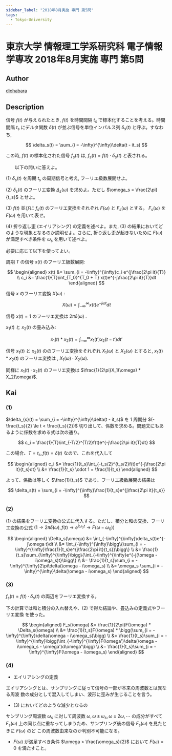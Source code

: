 ```yaml
---
sidebar_label: "2018年8月実施 専門 第5問"
tags:
  - Tokyo-University
---
```

# 東京大学 情報理工学系研究科 電子情報学専攻 2018年8月実施 専門 第5問


## **Author**
[diohabara](https://github.com/diohabara/open_inshi)

## **Description**
信号 $f(t)$ が与えられたとき, $f(t)$ を時間間隔 $t_s$ で標本化することを考える。時間間隔 $t_s$ にデルタ関数 $\delta(t)$ が並ぶ信号を単位インパルス列 $\delta_s(t)$ と呼ぶ。すなわち,

$$
\delta_s(t) = \sum_{i = -\infty}^{\infty}\delta(t - it_s)
$$

この時, $f(t)$ の標本化された信号 $f_s(t)$ は, $f_s(t) = f(t)\cdot\delta_s(t)$ と表される。

&emsp;&emsp;以下の問いに答えよ。

(1) $\delta_s(t)$ を周期 $t_s$ の周期信号と考え, フーリエ級数展開せよ。

(2) $\delta_s(t)$ のフーリエ変換 $\Delta_s(\omega)$ を求めよ。ただし $\omega_s = \frac{2\pi}{t_s}$ とせよ。

(3) $f(t)$ 並びに $f_s(t)$ のフーリエ変換をそれぞれ $F(\omega)$ と $F_s(\omega)$ とする。 $F_s(\omega)$ を $F(\omega)$ を用いて表せ。

(4) 折り返し歪 (エイリアシング) の定義を述べよ。また, (3) の結果においてどのような現象となるのか説明せよ。さらに, 折り返し歪が起きないために $F(\omega)$ が満足すべき条件を $\omega_s$ を用いて述べよ。

必要に応じて以下を使ってよい。

周期 $T$ の信号 $x(t)$ のフーリエ級数展開:

$$
\begin{aligned}
x(t) &= \sum_{i = -\infty}^{\infty}c_i e^{j\frac{2\pi it}{T}} \\
c_i &= \frac{1}{T}\int_{T_0}^{T_0 + T} x(t)e^{-j\frac{2\pi it}{T}}dt
\end{aligned}
$$

信号 $x$ のフーリエ変換 $X(\omega)$ :

$$
X(\omega) = \int_{-\infty}^{\infty}x(t)e^{-j\omega t}dt
$$

信号 $x(t) = 1$ のフーリエ変換は $2\pi\delta(\omega)$ .　

$x_1(t)$ と $x_2(t)$ の畳み込み:

$$
x_1(t)*x_2(t) = \int_{-\infty}^{\infty}x_1(t')x_2(t - t')dt'
$$

信号 $x_1(t)$ と $x_2(t)$ ののフーリエ変換をそれぞれ $X_1(\omega)$ と $X_2(\omega)$ とすると, $x_1(t)*x_2(t)$ のフーリエ変換は
, $X_1(\omega) \cdot X_2(\omega)$.

同様に $x_1(t) \cdot x_2(t)$ のフーリエ変換は $\frac{1}{2\pi}X_1(\omega) * X_2(\omega)$.

## **Kai**
### (1)
$\delta_{s}(t) = \sum_{i = -\infty}^{\infty}\delta(t - it_s)$ を $1$ 周期分 $(-\frac{t_s}{2} \le t < \frac{t_s}{2})$ 切り出して、係数を求める。問題文にもあるように係数を求める式は次の通り。

$$
c_i = \frac{1}{T}\int_{-T/2}^{T/2}f(t)e^{-j\frac{2\pi it}{T}dt}
$$

この場合、$T = t_s ,f(t) = \delta(t)$ なので、これを代入して

$$
\begin{aligned}
c_i &= \frac{1}{t_s}\int_{-t_s/2}^{t_s/2}f(t)e^{-j\frac{2\pi it}{t_s}dt} \\
&= \frac{1}{t_s} \cdot 1 = \frac{1}{t_s}
\end{aligned}
$$

よって、係数は等しく $\frac{1}{t_s}$ であり、フーリエ級数展開の結果は

$$
\delta_s(t) = \sum_{i = -\infty}^{\infty}\frac{1}{t_s}e^{j\frac{2\pi it}{t_s}}
$$

### (2)
(1) の結果をフーリエ変換の公式に代入する。ただし、積分と和の交換、フーリエ変換の公式 $(1 \rightarrow 2\pi \delta(\omega),f(t) \rightarrow e^{j\omega_0 t} \rightarrow F(\omega - \omega_0))$

$$
\begin{aligned}
\Delta_s(\omega) &= \int_{-\infty}^{\infty}\delta_s(t)e^{-j\omega t}dt \\
&= \int_{-\infty}^{\infty}\bigg\{\sum_{i = -\infty}^{\infty}\frac{1}{t_s}e^{j\frac{2\pi it}{t_s}}\bigg\} \\
&= \frac{1}{t_s}\sum_{\infty}^{\infty}\bigg\{\int_{-\infty}^{\infty}e^{-j(\omega - i\omega_s)t}\bigg\} \\
&= \frac{1}{t_s}\sum_{i = -\infty}^{\infty}2\pi\delta(\omega - i\omega_s) \\
&= \omega_s \sum_{i = -\infty}^{\infty}\delta(\omega - i\omega_s)
\end{aligned}
$$

### (3)
$f_s(t) = f(t) \cdot \delta_s(t)$ の両辺をフーリエ変換する。

下の計算では和と積分の入れ替えや、(2) で得た結論や、畳込みの定義式やフーリエ変換
を使った。

$$
\begin{aligned}
F_s(\omega) &= \frac{1}{2\pi}F(\omega) * \Delta_s(\omega) \\
&= \frac{1}{t_s}F(\omega) * \bigg(\sum_{i = -\infty}^{\infty}\delta(\omega - i\omega_s)\bigg) \\
&= \frac{1}{t_s}\sum_{i = -\infty}^{\infty}\bigg(\int_{-\infty}^{\infty}F(\omega')\delta(\omega - i\omega_s - \omega')d\omega'\bigg) \\
&= \frac{1}{t_s}\sum_{i = -\infty}^{\infty}F(\omega - i\omega_s)
\end{aligned}
$$

### (4)
- エイリアシングの定義

エイリアシングとは、サンプリングに従って信号の一部が本来の周波数とは異なる周波
数の成分として混入してしまい、波形に歪みが生じることを言う。

- (3) においてどのような減少となるの

サンプリング周波数 $\omega_s$ に対して周波数 $\omega,\omega \pm \omega_s ,\omega \pm 2\omega ,\dotsb$ の成分がすべて $F_s(\omega)$ 上の同じ点に重なってしまうため、サンプリング後の信号 $F_s(\omega)$ を見たときに $F(\omega)$ のど
この周波数由来なのか判別不可能になる。

- $F(\omega)$ が満足すべき条件 
$\omega > \frac{\omega_s}{2}$ において $F(\omega) = 0$ を満たすこと。
